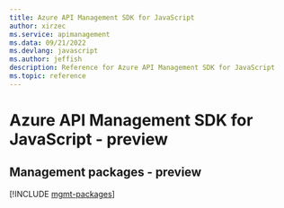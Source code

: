 ```yaml
---
title: Azure API Management SDK for JavaScript
author: xirzec
ms.service: apimanagement
ms.data: 09/21/2022
ms.devlang: javascript
ms.author: jeffish
description: Reference for Azure API Management SDK for JavaScript
ms.topic: reference
---
```

# Azure API Management SDK for JavaScript - preview

## Management packages - preview
[!INCLUDE [mgmt-packages](api-management-mgmt-index.md)]